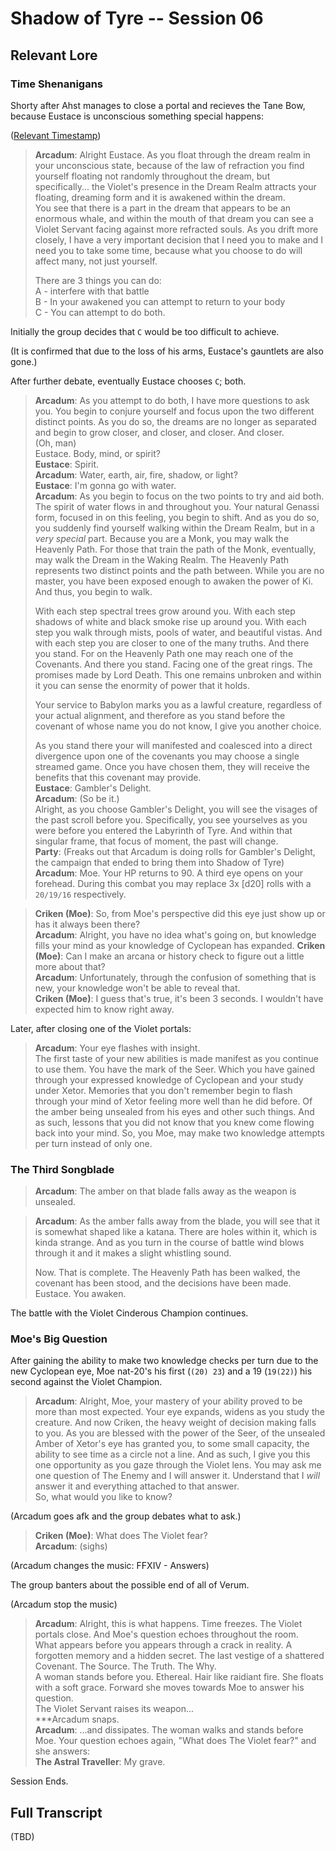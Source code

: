 # Shadow of Tyre -- Session 06

## Relevant Lore

### Time Shenanigans

Shorty after Ahst manages to close a portal and recieves the Tane Bow, because Eustace is unconscious something special happens:

([Relevant Timestamp](https://youtu.be/PAitBR6ajiI?t=5671))

> **Arcadum**: Alright Eustace. As you float through the dream realm in your unconscious state, because of the law of refraction you find yourself floating not randomly throughout the dream, but specifically... the Violet's presence in the Dream Realm attracts your floating, dreaming form and it is awakened within the dream.<br>
You see that there is a part in the dream that appears to be an enormous whale, and within the mouth of that dream you can see a Violet Servant facing against more refracted souls. As you drift more closely, I have a very important decision that I need you to make and I need you to take some time, because what you choose to do will affect many, not just yourself.
>
> There are 3 things you can do:<br>
A - interfere with that battle<br>
B - In your awakened you can attempt to return to your body<br>
C - You can attempt to do both.<br>

Initially the group decides that `C` would be too difficult to achieve.

(It is confirmed that due to the loss of his arms, Eustace's gauntlets are also gone.)

After further debate, eventually Eustace chooses `C`; both.

> **Arcadum**: As you attempt to do both, I have more questions to ask you. You begin to conjure yourself and focus upon the two different distinct points. As you do so, the dreams are no longer as separated and begin to grow closer, and closer, and closer. And closer.<br>
(Oh, man)<br>
Eustace. Body, mind, or spirit?<br>
**Eustace**: Spirit.<br>
**Arcadum**: Water, earth, air, fire, shadow, or light?<br>
**Eustace**: I'm gonna go with water.<br>
**Arcadum**: As you begin to focus on the two points to try and aid both. The spirit of water flows in and throughout you. Your natural Genassi form, focused in on this feeling, you begin to shift. And as you do so, you suddenly find yourself walking within the Dream Realm, but in a *very special* part. Because you are a Monk, you may walk the Heavenly Path. For those that train the path of the Monk, eventually, may walk the Dream in the Waking Realm. The Heavenly Path represents two distinct points and the path between. While you are no master, you have been exposed enough to awaken the power of Ki. And thus, you begin to walk.
>
> With each step spectral trees grow around you. With each step shadows of white and black smoke rise up around you. With each step you walk through mists, pools of water, and beautiful vistas. And with each step you are closer to one of the many truths. And there you stand. For on the Heavenly Path one may reach one of the Covenants. And there you stand. Facing one of the great rings. The promises made by Lord Death. This one remains unbroken and within it you can sense the enormity of power that it holds.
>
> Your service to Babylon marks you as a lawful creature, regardless of your actual alignment, and therefore as you stand before the covenant of whose name you do not know, I give you another choice.
>
> As you stand there your will manifested and coalesced into a direct divergence upon one of the covenants you may choose a single streamed game. Once you have chosen them, they will receive the benefits that this covenant may provide.<br>
**Eustace**: Gambler's Delight.<br>
**Arcadum**: (So be it.)<br>
Alright, as you choose Gambler's Delight, you will see the visages of the past scroll before you. Specifically, you see yourselves as you were before you entered the Labyrinth of Tyre. And within that singular frame, that focus of moment, the past will change.<br>
**Party**: (Freaks out that Arcadum is doing rolls for Gambler's Delight, the campaign that ended to bring them into Shadow of Tyre)<br>
**Arcadum**: Moe. Your HP returns to 90. A third eye opens on your forehead. During this combat you may replace 3x [d20] rolls with a `20/19/16` respectively.<br>

> **Criken (Moe)**: So, from Moe's perspective did this eye just show up or has it always been there?<br>
**Arcadum**: Alright, you have no idea what's going on, but knowledge fills your mind as your knowledge of Cyclopean has expanded.
**Criken (Moe)**: Can I make an arcana or history check to figure out a little more about that?<br>
**Arcadum**: Unfortunately, through the confusion of something that is new, your knowledge won't be able to reveal that.<br>
**Criken (Moe)**: I guess that's true, it's been 3 seconds. I wouldn't have expected him to know right away.

Later, after closing one of the Violet portals:
> **Arcadum**: Your eye flashes with insight.<br>
The first taste of your new abilities is made manifest as you continue to use them. You have the mark of the Seer. Which you have gained through your expressed knowledge of Cyclopean and your study under Xetor. Memories that you don't remember begin to flash through your mind of Xetor feeling more well than he did before. Of the amber being unsealed from his eyes and other such things. And as such, lessons that you did not know that you knew come flowing back into your mind. So, you Moe, may make two knowledge attempts per turn instead of only one.


### The Third Songblade

> **Arcadum**: The amber on that blade falls away as the weapon is unsealed.

> **Arcadum**: As the amber falls away from the blade, you will see that it is somewhat shaped like a katana. There are holes within it, which is kinda strange. And as you turn in the course of battle wind blows through it and it makes a slight whistling sound.
>
> Now. That is complete. The Heavenly Path has been walked, the covenant has been stood, and the decisions have been made.<br>
Eustace. You awaken.

The battle with the Violet Cinderous Champion continues.

### Moe's Big Question

After gaining the ability to make two knowledge checks per turn due to the new Cyclopean eye, Moe nat-20's his first (`(20) 23`) and a 19 (`19(22)`) his second against the Violet Champion.

> **Arcadum**: Alright, Moe, your mastery of your ability proved to be more than most expected. Your eye expands, widens as you study the creature. And now Criken, the heavy weight of decision making falls to you. As you are blessed with the power of the Seer, of the unsealed Amber of Xetor's eye has granted you, to some small capacity, the ability to see time as a circle not a line. And as such, I give you this one opportunity as you gaze through the Violet lens. You may ask me one question of The Enemy and I will answer it. Understand that I *will* answer it and everything attached to that answer.<br>
So, what would you like to know?

(Arcadum goes afk and the group debates what to ask.)

> **Criken (Moe)**: What does The Violet fear?<br>
**Arcadum**: (sighs)

(Arcadum changes the music: FFXIV - Answers)

The group banters about the possible end of all of Verum.

(Arcadum stop the music)

> **Arcadum**: Alright, this is what happens. Time freezes. The Violet portals close. And Moe's question echoes throughout the room.<br>
What appears before you appears through a crack in reality. A forgotten memory and a hidden secret. The last vestige of a shattered Covenant. The Source. The Truth. The Why.<br>
A woman stands before you. Ethereal. Hair like raidiant fire. She floats with a soft grace. Forward she moves towards Moe to answer his question.<br>
The Violet Servant raises its weapon...<br>
***Arcadum snaps.<br>
**Arcadum**: ...and dissipates. The woman walks and stands before Moe. Your question echoes again, "What does The Violet fear?" and she answers:<br>
> **The Astral Traveller**: My grave.

Session Ends.

## Full Transcript

(TBD)
